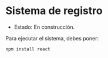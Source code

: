 <h1> Sistema de registro </h1>

- Estado: En construcción.

Para ejecutar el sistema, debes poner: 

```npm install react```

